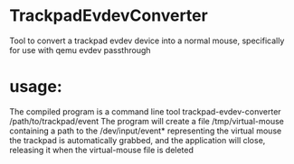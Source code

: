 # TrackpadEvdevConverter
Tool to convert a trackpad evdev device into a normal mouse, specifically for use with qemu evdev passthrough

# usage:
The compiled program is a command line tool
trackpad-evdev-converter /path/to/trackpad/event
The program will create a file /tmp/virtual-mouse containing a path to the /dev/input/event* representing the virtual mouse
the trackpad is automatically grabbed, and the application will close, releasing it when the virtual-mouse file is deleted